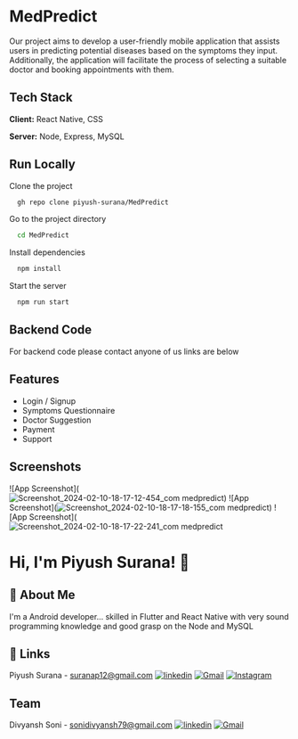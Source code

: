 
# MedPredict

Our project aims to develop a user-friendly mobile application that assists users in predicting potential diseases based on the symptoms they input. Additionally, the application will facilitate the process of selecting a suitable doctor and booking appointments with them.

## Tech Stack

**Client:** React Native, CSS

**Server:** Node, Express, MySQL


## Run Locally

Clone the project

```bash
  gh repo clone piyush-surana/MedPredict
```

Go to the project directory

```bash
  cd MedPredict
```

Install dependencies

```bash
  npm install
```

Start the server

```bash
  npm run start
```


## Backend Code

For backend code please contact anyone of us links are below
## Features

- Login / Signup
- Symptoms Questionnaire
- Doctor Suggestion
- Payment
- Support 


## Screenshots

![App Screenshot](![Screenshot_2024-02-10-18-17-12-454_com medpredict](https://github.com/piyush-surana/MedPredict/assets/104911831/3f050cbb-03e2-44d1-8bd3-b43fd9a0c895))
![App Screenshot](![Screenshot_2024-02-10-18-17-18-155_com medpredict](https://github.com/piyush-surana/MedPredict/assets/104911831/e0d1b225-cf50-44c3-b7ad-1450add17f99))
![App Screenshot](![Screenshot_2024-02-10-18-17-22-241_com medpredict](https://github.com/piyush-surana/MedPredict/assets/104911831/422ff953-30cb-489c-9f58-fcc5733e2579)




# Hi, I'm Piyush Surana! 👋



## 🚀 About Me
I'm a Android developer... skilled in Flutter and React Native with very sound programming knowledge and good grasp on the Node and MySQL 


## 🔗 Links
Piyush Surana - suranap12@gmail.com
[![linkedin](https://img.shields.io/badge/linkedin-0A66C2?style=for-the-badge&logo=linkedin&logoColor=white)](https://www.linkedin.com/in/piyush-surana12/)
[![Gmail](https://img.shields.io/badge/Gmail-D14836?style=for-the-badge&logo=gmail&logoColor=white)](mailto:suranap12@gmail.com)
[![Instagram](https://img.shields.io/badge/Instagram-E4405F?style=for-the-badge&logo=instagram&logoColor=white)](https://www.instagram.com/ig.piyush_12/)


## Team
Divyansh Soni - sonidivyansh79@gmail.com
[![linkedin](https://img.shields.io/badge/linkedin-0A66C2?style=for-the-badge&logo=linkedin&logoColor=white)](https://www.linkedin.com/in/divyansh-soni-997a58237/)
[![Gmail](https://img.shields.io/badge/Gmail-D14836?style=for-the-badge&logo=gmail&logoColor=white)](mailto:sonidivyansh79@gmail.com)
